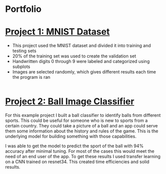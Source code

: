 # Portfolio

# [Project 1: MNIST Dataset]() 
* This project used the MNIST dataset and divided it into training and testing sets
* 20% of the training set was used to create the validation set
* Handwritten digits 0 through 9 were labeled and categorized using subplots
* Images are selected randomly, which gives different results each time the program is ran

![]()


# [Project 2: Ball Image Classifier]() 
For this example project I built a ball classifier to identify balls from different sports. This could be useful for someone who is new to sports from a certain country. They could take a picture of a ball and an app could serve them some information about the history and rules of the game. This is the underlying model for building something with those capabilities. 

I was able to get the model to predict the sport of the ball with 94% accuracy after minimal tuning. For most of the cases this would meet the need of an end user of the app. To get these results I used transfer learning on a CNN trained on resnet34. This created time efficiencies and solid results. 

![]()
